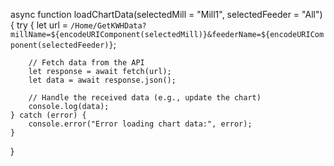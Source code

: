 async function loadChartData(selectedMill = "Mill1", selectedFeeder = "All") {
    try {
        let url = `/Home/GetKWHData?millName=${encodeURIComponent(selectedMill)}&feederName=${encodeURIComponent(selectedFeeder)}`;

        // Fetch data from the API
        let response = await fetch(url);
        let data = await response.json();

        // Handle the received data (e.g., update the chart)
        console.log(data);
    } catch (error) {
        console.error("Error loading chart data:", error);
    }
}